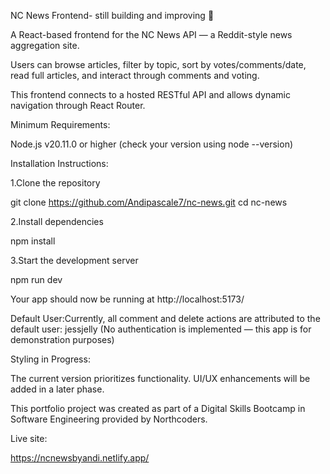 NC News Frontend- still building and improving 🚧



A React-based frontend for the NC News API — a Reddit-style news aggregation site. 

Users can browse articles, filter by topic, sort by votes/comments/date, read full articles, and interact through comments and voting.

This frontend connects to a hosted RESTful API and allows dynamic navigation through React Router.



Minimum Requirements:

Node.js v20.11.0 or higher
(check your version using node --version)

Installation Instructions:

1.Clone the repository

git clone https://github.com/Andipascale7/nc-news.git
cd nc-news

2.Install dependencies

npm install

3.Start the development server

npm run dev

Your app should now be running at http://localhost:5173/


Default User:Currently, all comment and delete actions are attributed to the default user:
jessjelly
(No authentication is implemented — this app is for demonstration purposes)



Styling in Progress: 

The current version prioritizes functionality. UI/UX enhancements will be added in a later phase.

This portfolio project was created as part of a Digital Skills Bootcamp in Software Engineering provided by Northcoders.


Live site:

https://ncnewsbyandi.netlify.app/

